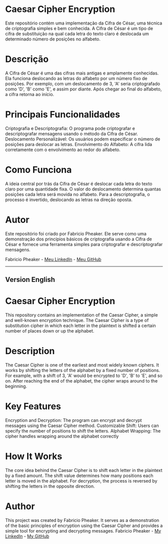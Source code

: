 # Caesar Cipher Encryption

Este repositório contém uma implementação da Cifra de César, uma técnica de criptografia simples e bem conhecida. A Cifra de César é um tipo de cifra de substituição na qual cada letra do texto claro é deslocada um determinado número de posições no alfabeto.

# Descrição
A Cifra de César é uma das cifras mais antigas e amplamente conhecidas. Ela funciona deslocando as letras do alfabeto por um número fixo de posições. Por exemplo, com um deslocamento de 3, 'A' seria criptografado como 'D', 'B' como 'E', e assim por diante. Após chegar ao final do alfabeto, a cifra retorna ao início.

# Principais Funcionalidades
Criptografia e Descriptografia: O programa pode criptografar e descriptografar mensagens usando o método da Cifra de César.
Deslocamento Personalizável: Os usuários podem especificar o número de posições para deslocar as letras.
Envolvimento do Alfabeto: A cifra lida corretamente com o envolvimento ao redor do alfabeto.

# Como Funciona
A ideia central por trás da Cifra de César é deslocar cada letra do texto claro por uma quantidade fixa. O valor do deslocamento determina quantas posições cada letra será movida no alfabeto. Para a descriptografia, o processo é invertido, deslocando as letras na direção oposta.

# Autor
Este repositório foi criado por Fabricio Pheaker. Ele serve como uma demonstração dos princípios básicos de criptografia usando a Cifra de César e fornece uma ferramenta simples para criptografar e descriptografar mensagens.

Fabricio Pheaker - [Meu LinkedIn](https://www.linkedin.com/in/fabricio-pheaker/) - [Meu GitHub](https://github.com/fabriciopheaker)



----------------------------------------------------------------------------------------------------------------------------------------------------------------------------



 Version English
----------------------------------------------------------------------------------------------------------------------------------------------------------------------------


# Caesar Cipher Encryption
This repository contains an implementation of the Caesar Cipher, a simple and well-known encryption technique. The Caesar Cipher is a type of substitution cipher in which each letter in the plaintext is shifted a certain number of places down or up the alphabet.

# Description
The Caesar Cipher is one of the earliest and most widely known ciphers. It works by shifting the letters of the alphabet by a fixed number of positions. For example, with a shift of 3, 'A' would be encrypted to 'D', 'B' to 'E', and so on. After reaching the end of the alphabet, the cipher wraps around to the beginning.

# Key Features
Encryption and Decryption: The program can encrypt and decrypt messages using the Caesar Cipher method.
Customizable Shift: Users can specify the number of positions to shift the letters.
Alphabet Wrapping: The cipher handles wrapping around the alphabet correctly

# How It Works
The core idea behind the Caesar Cipher is to shift each letter in the plaintext by a fixed amount. The shift value determines how many positions each letter is moved in the alphabet. For decryption, the process is reversed by shifting the letters in the opposite direction.


# Author
This project was created by Fabricio Pheaker. It serves as a demonstration of the basic principles of encryption using the Caesar Cipher and provides a simple tool for encrypting and decrypting messages.
Fabricio Pheaker - [My LinkedIn](https://www.linkedin.com/in/fabricio-pheaker/) - [My GitHub](https://github.com/fabriciopheaker)

